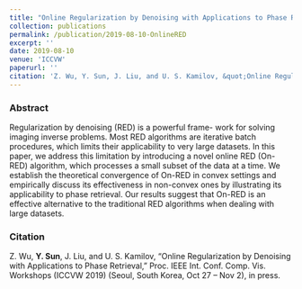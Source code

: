 ```yaml
---
title: "Online Regularization by Denoising with Applications to Phase Retrieval"
collection: publications
permalink: /publication/2019-08-10-OnlineRED
excerpt: ''
date: 2019-08-10
venue: 'ICCVW'
paperurl: ''
citation: 'Z. Wu, Y. Sun, J. Liu, and U. S. Kamilov, &quot;Online Regularization by Denoising with Applications to Phase Retrieval&quot;,Proc. IEEE Int. Conf. Comp. Vis. Workshops (ICCVW 2019) (Seoul, South Korea, Oct 27 – Nov 2), in press.'
---
```


### Abstract
Regularization by denoising (RED) is a powerful frame- work for solving imaging inverse problems. Most RED algorithms are iterative batch procedures, which limits their applicability to very large datasets. In this paper, we address this limitation by introducing a novel online RED (On-RED) algorithm, which processes a small subset of the data at a time. We establish the theoretical convergence of On-RED in convex settings and empirically discuss its effectiveness in non-convex ones by illustrating its applicability to phase retrieval. Our results suggest that On-RED is an effective alternative to the traditional RED algorithms when dealing with large datasets.


### Citation
Z. Wu, __Y. Sun__, J. Liu, and U. S. Kamilov, “Online Regularization by Denoising with Applications to Phase Retrieval,” Proc. IEEE Int. Conf. Comp. Vis. Workshops (ICCVW 2019) (Seoul, South Korea, Oct 27 – Nov 2), in press.
